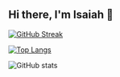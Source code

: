 ## Hi there, I'm Isaiah 👋

[![GitHub Streak](http://github-readme-streak-stats.herokuapp.com?user=ijshd7&theme=dark&background=000000)](https://git.io/streak-stats)

[![Top Langs](https://github-readme-stats.vercel.app/api/top-langs/?username=ijshd7&theme=dark&background=000000)](https://github.com/anuraghazra/github-readme-stats)

![GitHub stats](https://github-readme-stats.vercel.app/api?username=ijshd7&show_icons=true&theme=tokyonight)

<!--
**ijshd7/ijshd7** is a ✨ _special_ ✨ repository because its `README.md` (this file) appears on your GitHub profile.

Here are some ideas to get you started:

- 🔭 I’m currently working on ...
- 🌱 I’m currently learning ...
- 👯 I’m looking to collaborate on ...
- 🤔 I’m looking for help with ...
- 💬 Ask me about ...
- 📫 How to reach me: ...
- 😄 Pronouns: ...
- ⚡ Fun fact: ...
-->
